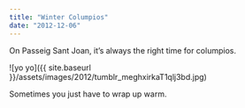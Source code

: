 ```yaml
---
title: "Winter Columpios"
date: "2012-12-06"
---
```


On Passeig Sant Joan, it’s always the right time for columpios.

![yo yo]({{ site.baseurl }}/assets/images/2012/tumblr_meghxirkaT1qlj3bd.jpg)

Sometimes you just have to wrap up warm.
